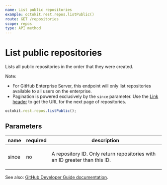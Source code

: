 ```yaml
---
name: List public repositories
example: octokit.rest.repos.listPublic()
route: GET /repositories
scope: repos
type: API method
---
```


# List public repositories

Lists all public repositories in the order that they were created.

Note:

- For GitHub Enterprise Server, this endpoint will only list repositories available to all users on the enterprise.
- Pagination is powered exclusively by the `since` parameter. Use the [Link header](https://docs.github.com/rest/guides/using-pagination-in-the-rest-api#using-link-headers) to get the URL for the next page of repositories.

```js
octokit.rest.repos.listPublic();
```

## Parameters

<table>
  <thead>
    <tr>
      <th>name</th>
      <th>required</th>
      <th>description</th>
    </tr>
  </thead>
  <tbody>
    <tr><td>since</td><td>no</td><td>

A repository ID. Only return repositories with an ID greater than this ID.

</td></tr>
  </tbody>
</table>

See also: [GitHub Developer Guide documentation](https://docs.github.com/rest/repos/repos#list-public-repositories).
